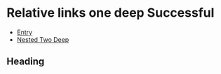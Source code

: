 # Relative links one deep Successful

- [Entry](../entry.md)
- [Nested Two Deep](./nested/two-deep.md)
   
## Heading